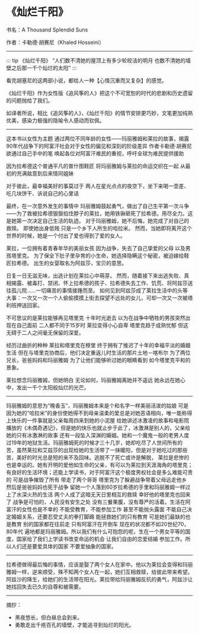 # 《灿烂千阳》

书名：A Thousand Splendid Suns

作者：卡勒德·胡赛尼（Khaled Hosseini）

-----

::: tip 《灿烂千阳》
“人们数不清她的屋顶上有多少轮皎洁的明月
也数不清她的墙壁之后那一千个灿烂的太阳”
:::

看完胡塞尼的这两部小说，都给人一种【心情沉重而又复杂】的感觉。

《灿烂千阳》作为女性版《追风筝的人》把这个不可宽恕的时代的悲剧和历史遗留的问题抛给了我们。

如译者所说，相比《追风筝的人》，《灿烂千阳》的情节安排更巧妙，文笔更加纯熟优美，感染力极强的隐喻令人感动而钦佩。

-----

这本书以女性为主题
通过两位不同年龄的女性——玛丽雅姆和莱拉的故事，揭露90年代战争下的阿富汗社会对于女性的偏见和深刻的阶级差异
作者卡勒德·胡赛尼欲通过自己手中的笔
唤起各位对阿富汗难民的重视，呼吁全球为难民提供援助

因为拉希德这个普通平凡的普什图鞋匠
将玛丽雅姆与莱拉的命运交织在一起
从最初的充满敌意到后来情同姐妹

对于彼此，最幸福美好的事莫过于
两人在星光点点的夜空下，坐下来喝一壶差、吃几块饼干、诉说自己的心里话

最终，在一次意外发生的事情中
玛丽雅姆鼓起勇气，做出了自己生平第一次斗争——为了救被拉希德狠狠掐住脖子的莱拉，她用铁锹砸死了拉希德。用尽全力。这是她第一次决定自己生活的轨迹。
对于玛丽雅姆，她不后悔，她完成了对自己的救赎。
即使她出身低贱 只是一个乡下人所生的哈拉米。
然而，当她即将离开这个世界的时候，她是一个付出了爱也得到了爱的女人。

莱拉，一位拥有着青春年华的美丽女孩
因为战争，失去了自己挚爱的父母
以及男孩塔里克。
为了保全下肚子里孕育的小生命，她选择隐瞒这个秘密，被迫嫁给鞋匠拉希德。
出生的女婴取名为阿兹莎，宝贝的意思。

日复一日无滋无味，出逃计划在莱拉心中萌芽。
然而，随着接下来出逃失败、真相揭露、被毒打、禁闭、怀上拉希德的孩子、拉希德失去工作、饥荒、将阿兹莎送往孤儿院......一切痛苦的事情接踵而至。
如何见到阿兹莎成了莱拉生活中的头等大事：一次又一次一个人偷偷摸摸上街去探望不远处的女儿，可却一次又一次被塔利班押送回家。

不可思议的是莱拉能够再见塔里克
十年时光逝去
以为在战争中牺牲的男孩突然出现在自己面前
二人都不同于15岁时
莱拉变得小心自卑 塔里克趋于成熟忧郁
但这无碍于二人之间毫无保留的深爱。

经历过曲折的种种
莱拉和塔里克在穆里
终于拥有了推迟了十年的幸福平淡的婚姻生活
但在与塔里克协商后，他们决定重返儿时生活的那片土地－喀布尔
为了两位兄长，爸爸妈妈和玛丽雅姆
为了让他们能够听过她的眼睛看到
如今塔里克平和的景象。

莱拉想念玛丽雅姆，但她明白
无论如何，玛丽雅姆离她并不遥远
她永远在她心中，发出一千个太阳般灿烂的光芒。

-----

玛丽雅姆的意思为“晚香玉”，玛丽雅姆本来是个和名字一样美丽活泼的姑娘 可是因为她的“哈拉米”的身份使她得不到母亲温柔的爱总是对她恶语相向，唯一能称得上快乐的一件事就是父亲每周四来到她的小泥屋 给她讲述冰激凌的故事和电影院播放的《木偶奇遇记》，但是她的快乐也就止步于此了，冰激淋是别人的，父亲给她的只有冰激淋的故事 还有一段坠入深渊的婚姻。她和一个魔鬼一般的老男人度过19年的地狱生活。玛丽雅姆死的时候才三十几岁，她却吃尽了人世间所有的苦，虽然莱拉和艾兹莎的出现给她的生活带了一抹暖阳，但是对于她吃过的那些苦，美好的时光总是短的来不及回味。逃脱不了死亡或许是解脱，
莱拉是悲惨的也是幸运的。她有开明的爱他如生命的父亲，有可以为莱拉到天涯海角的塔里克；有良好的生活环境；还能上学读书，对于阿富汗这个极度男权社会是多么难能可贵的 可是战争摧毁了所有 带走了两个哥哥 塔里克为了躲避战争带着父母远走他乡 然后是爸爸妈妈也死于战争 留她一个人落到60岁拉希德的手里和玛丽雅姆一样过上了水深火热的生活 两个人成了这暗无天日里相互的救赎 幸好他的塔里克也回来了
战争是可怕的，人民没有安生之处 没有三餐果腹，没有尊严的活着。生活在阿富汗的女性也是不幸的 不能受教育，不能参加工作 甚至不能抛头露面 不能自己决定婚姻关系，还要忍受丈夫的拳打脚踢 能拯救她们的只有教育 可是她们最缺的也是教育 别的国家都在往前走 只有阿富汗在开倒车 现在的状况都不如20世纪70，80年代 遍地都是玛丽雅姆。所以我们有什么可抱怨的呢，生在一个男女平等的国度，国家给了我们上学读书改变命运的机会 让我们自由的恋爱结婚 参加工作。所以人们还是要爱具体的国家 不要爱抽象的国家。

-----

拉希德做得最后悔的事情，应该是娶了两个女人在家中。他以为莱拉会变得和玛丽雅姆一样，逆来顺受，殊不知两个女人在一起，她们互相救赎，给彼此带来希望。阿兹沙的降生，给她们的生活带在阳光。莱拉带给玛丽雅姆反抗的勇气，阿兹沙让她找回失去已久的自尊和被需要。

-----


摘抄：
- 黑夜悠长，但白昼总会到来。
- 勇敢走出千疮百孔的墙壁，才能追寻到灿烂的阳光。

